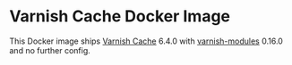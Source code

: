 # Varnish Cache Docker Image

This Docker image ships [Varnish Cache](https://github.com/varnishcache/varnish-cache) 6.4.0 with [varnish-modules](https://github.com/varnish/varnish-modules) 0.16.0 and no further config.


